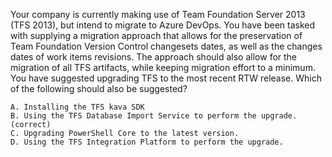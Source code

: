 Your company is currently making use of Team Foundation Server 2013 (TFS 2013), but intend to migrate to Azure DevOps.
You have been tasked with supplying a migration approach that allows for the preservation of Team Foundation Version Control changesets dates, as well as the changes dates of work items revisions. The approach should also allow for the migration of all TFS artifacts, while keeping migration effort to a minimum.
You have suggested upgrading TFS to the most recent RTW release.
Which of the following should also be suggested?

    A. Installing the TFS kava SDK
    B. Using the TFS Database Import Service to perform the upgrade. (correct)
    C. Upgrading PowerShell Core to the latest version.
    D. Using the TFS Integration Platform to perform the upgrade.

